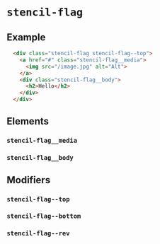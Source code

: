 # `stencil-flag`

## Example

``` html
  <div class="stencil-flag stencil-flag--top">
    <a href="#" class="stencil-flag__media">
      <img src="/image.jpg" alt="Alt">
    </a>
    <div class="stencil-flag__body">
      <h2>Hello</h2>
    </div>
  </div>
```

## Elements

### `stencil-flag__media`

### `stencil-flag__body`

## Modifiers

### `stencil-flag--top`
### `stencil-flag--bottom`
### `stencil-flag--rev`
